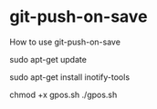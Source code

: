 # git-push-on-save

How to use git-push-on-save

sudo apt-get update

sudo apt-get install inotify-tools

chmod +x gpos.sh
./gpos.sh